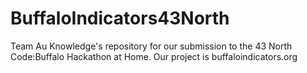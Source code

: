 # BuffaloIndicators43North
Team Au Knowledge's repository for our submission to the 43 North Code:Buffalo Hackathon at Home.  Our project is buffaloindicators.org
